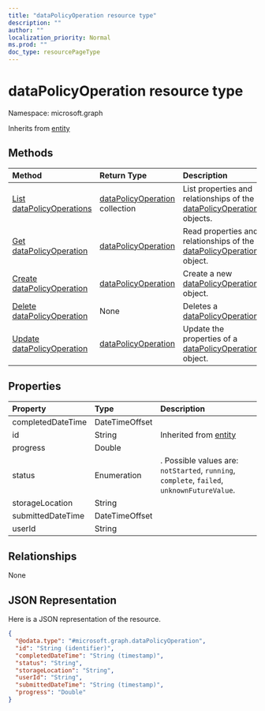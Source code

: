 ```yaml
---
title: "dataPolicyOperation resource type"
description: ""
author: ""
localization_priority: Normal
ms.prod: ""
doc_type: resourcePageType
---
```


# dataPolicyOperation resource type


Namespace: microsoft.graph




Inherits from [entity](../resources/entity.md)

## Methods
|Method|Return Type|Description|
|:---|:---|:---|
|[List dataPolicyOperations](../api/datapolicyoperation-list.md)|[dataPolicyOperation](../resources/datapolicyoperation.md) collection|List properties and relationships of the [dataPolicyOperation](../resources/datapolicyoperation.md) objects.|
|[Get dataPolicyOperation](../api/datapolicyoperation-get.md)|[dataPolicyOperation](../resources/datapolicyoperation.md)|Read properties and relationships of the [dataPolicyOperation](../resources/datapolicyoperation.md) object.|
|[Create dataPolicyOperation](../api/datapolicyoperation-post-datapolicyoperations.md)|[dataPolicyOperation](../resources/datapolicyoperation.md)|Create a new [dataPolicyOperation](../resources/datapolicyoperation.md) object.|
|[Delete dataPolicyOperation](../api/datapolicyoperation-delete.md)|None|Deletes a [dataPolicyOperation](../resources/datapolicyoperation.md).|
|[Update dataPolicyOperation](../api/datapolicyoperation-update.md)|[dataPolicyOperation](../resources/datapolicyoperation.md)|Update the properties of a [dataPolicyOperation](../resources/datapolicyoperation.md) object.|

## Properties
|Property|Type|Description|
|:---|:---|:---|
|completedDateTime|DateTimeOffset||
|id|String| Inherited from [entity](../resources/entity.md)|
|progress|Double||
|status|Enumeration|. Possible values are: `notStarted`, `running`, `complete`, `failed`, `unknownFutureValue`.|
|storageLocation|String||
|submittedDateTime|DateTimeOffset||
|userId|String||

## Relationships
None

## JSON Representation
Here is a JSON representation of the resource.
<!-- {
  "blockType": "resource",
  "keyProperty": "id",
  "@odata.type": "microsoft.graph.dataPolicyOperation",
  "baseType": "microsoft.graph.entity",
  "openType": false
}
-->
``` json
{
  "@odata.type": "#microsoft.graph.dataPolicyOperation",
  "id": "String (identifier)",
  "completedDateTime": "String (timestamp)",
  "status": "String",
  "storageLocation": "String",
  "userId": "String",
  "submittedDateTime": "String (timestamp)",
  "progress": "Double"
}
```

